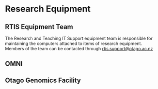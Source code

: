 # Research Equipment



## RTIS Equipment Team

The Research and Teaching IT Support equipment team is responsible for maintaining the computers attached to items of research equipment. Members of the team can be contacted through rtis.support@otago.ac.nz

## OMNI

## Otago Genomics Facility